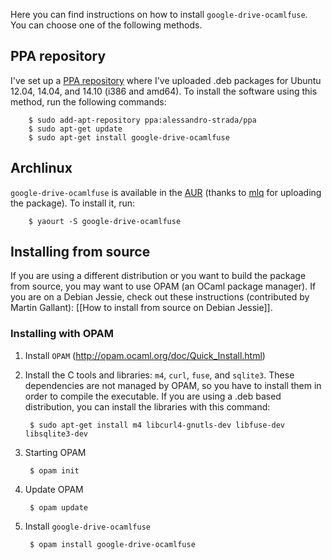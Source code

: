 Here you can find instructions on how to install `google-drive-ocamlfuse`. You can choose one of the following methods.

## PPA repository

I've set up a [PPA repository](https://launchpad.net/~alessandro-strada/+archive/ppa) where I've uploaded  .deb packages for Ubuntu 12.04, 14.04, and 14.10 (i386 and amd64). To install the software using this method, run the following commands:

        $ sudo add-apt-repository ppa:alessandro-strada/ppa
        $ sudo apt-get update
        $ sudo apt-get install google-drive-ocamlfuse

## Archlinux

`google-drive-ocamlfuse` is available in the [AUR](https://aur.archlinux.org/packages/google-drive-ocamlfuse/) (thanks to [mlq](http://pwmt.org/) for uploading the package). To install it, run:

        $ yaourt -S google-drive-ocamlfuse

## Installing from source

If you are using a different distribution or you want to build the package from source, you may want to use OPAM (an OCaml package manager). If you are on a Debian Jessie, check out these instructions (contributed by Martin Gallant): [[How to install from source on Debian Jessie]].

### Installing with OPAM

1. Install `OPAM` (http://opam.ocaml.org/doc/Quick_Install.html)
2. Install the C tools and libraries: `m4`, `curl`, `fuse`, and `sqlite3`. These dependencies are not managed by OPAM, so you have to install them in order to compile the executable. If you are using a .deb based distribution, you can install the libraries with this command:

        $ sudo apt-get install m4 libcurl4-gnutls-dev libfuse-dev libsqlite3-dev

3. Starting OPAM

        $ opam init

4. Update OPAM

        $ opam update

5. Install `google-drive-ocamlfuse`

        $ opam install google-drive-ocamlfuse